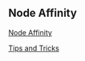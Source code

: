 ## Node Affinity

[Node Affinity](https://kubernetes.io/docs/tasks/configure-pod-container/assign-pods-nodes-using-node-affinity/)
</br>

[Tips and Tricks](https://github.com/amitk030/CKAD-exercises-and-solutions/blob/master/tips_and_tricks.md)
